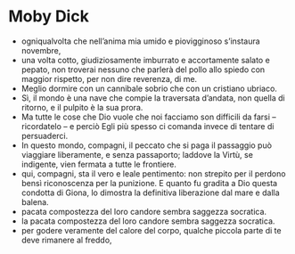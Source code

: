 # Moby Dick
- ogniqualvolta che nell’anima mia umido e piovigginoso s’instaura novembre,
- una volta cotto, giudiziosamente imburrato e accortamente salato e pepato, non troverai nessuno che parlerà del pollo allo spiedo con maggior rispetto, per non dire reverenza, di me.
- Meglio dormire con un cannibale sobrio che con un cristiano ubriaco.
- Sì, il mondo è una nave che compie la traversata d’andata, non quella di ritorno, e il pulpito è la sua prora.
- Ma tutte le cose che Dio vuole che noi facciamo son difficili da farsi – ricordatelo – e perciò Egli più spesso ci comanda invece di tentare di persuaderci.
- In questo mondo, compagni, il peccato che si paga il passaggio può viaggiare liberamente, e senza passaporto; laddove la Virtù, se indigente, vien fermata a tutte le frontiere.
- qui, compagni, sta il vero e leale pentimento: non strepito per il perdono bensì riconoscenza per la punizione. E quanto fu gradita a Dio questa condotta di Giona, lo dimostra la definitiva liberazione dal mare e dalla balena.
- pacata compostezza del loro candore sembra saggezza socratica.
- la pacata compostezza del loro candore sembra saggezza socratica.
- per godere veramente del calore del corpo, qualche piccola parte di te deve rimanere al freddo,
